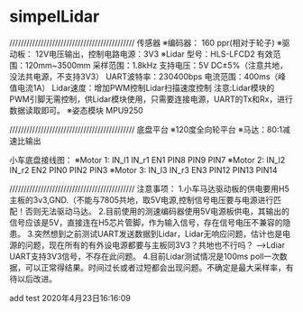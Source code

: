 # simpelLidar
////////////////////////////////////////////
传感器
※编码器：
	160 ppr(相对于轮子)
※驱动板：
	12V电压输出，控制电路电源：3V3 
※Lidar
	型号：HLS-LFCD2
	有效范围：120mm~3500mm
	采样范围：1.8kHz
	支持电压：5V DC±5%（注意共地，没法共电源，不支持3V3）
	UART波特率：230400bps
	电流范围：400ms（峰值电流1A）
	Lidar速度：增加PWM控制Lidar扫描速度控制
注意:Lidar模块的PWM引脚无需控制，供Lidar模块使用，只需要连接电源，UART的Tx和Rx，进行数据读取即可。
※姿态模块
	MPU9250

////////////////////////////////////////////
底盘平台
※120度全向轮平台
※马达：80:1减速比输出

小车底盘接线图：
※Motor 1:
	IN_l1	IN_r1	EN1
	PIN8	PIN9	PIN7
※Motor 2:
	IN_l2	IN_r2	EN2
	PIN0	PIN2	PIN3
※Motor 3:
	IN_l3	IN_r3	EN3
	PIN12	PIN13	PIN14

////////////////////////////////////////////
注意事项：
1.小车马达驱动板的供电要用H5主板的3v3,GND.（不能与7805共地，取5V电源,控制信号电压要与电源进行匹配！否则无法驱动马达。
2.目前使用的测速编码器使用5V电源板供电，其输出的信号应该是5V，直接连在H5芯片管脚，作为输入信号，存在信号电压不兼容的隐患。
3.突然想到之前测试UART发送数据到Lidar，Lidar无响应问题，估计也是电源的问题，现在所有的有外设电源都要与主板同3V3？共地也不行吗？
	-->Ldiar UART支持3V3信号，不存在此问题。
4.目前Lidar测试情况是100ms poll一次数据，可以正常得结果。时间过长或者过短都会出现问题。不确定是最大采样率，有待以后改进。

add test 2020年4月23日16:16:09